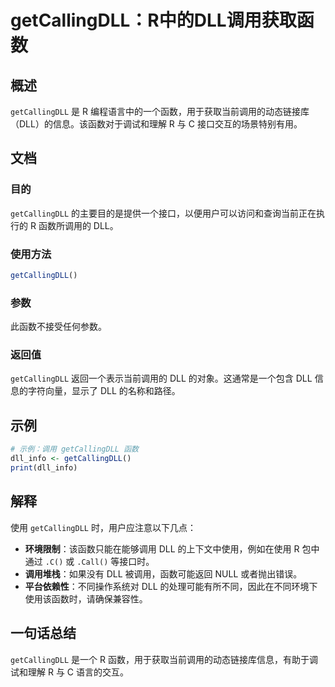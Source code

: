 <!--
Meta Description: # getCallingDLL：R中的DLL调用获取函数 ## 概述 `getCallingDLL` 是 R 编程语言中的一个函数，用于获取当前调用的动态链接库（DLL）的信息。该函数对于调试和理解 R 与 C 接口交互的场景特别有用。 ## 文档 ### 目的 `getCallingDLL` 的主...
Meta Keywords: getcallingdll, dll, dll_info, r中的dll调用获取函数, 编程语言中的一个函数
-->

# getCallingDLL：R中的DLL调用获取函数

## 概述
`getCallingDLL` 是 R 编程语言中的一个函数，用于获取当前调用的动态链接库（DLL）的信息。该函数对于调试和理解 R 与 C 接口交互的场景特别有用。

## 文档
### 目的
`getCallingDLL` 的主要目的是提供一个接口，以便用户可以访问和查询当前正在执行的 R 函数所调用的 DLL。

### 使用方法
```R
getCallingDLL()
```

### 参数
此函数不接受任何参数。

### 返回值
`getCallingDLL` 返回一个表示当前调用的 DLL 的对象。这通常是一个包含 DLL 信息的字符向量，显示了 DLL 的名称和路径。

## 示例
```R
# 示例：调用 getCallingDLL 函数
dll_info <- getCallingDLL()
print(dll_info)
```

## 解释
使用 `getCallingDLL` 时，用户应注意以下几点：

- **环境限制**：该函数只能在能够调用 DLL 的上下文中使用，例如在使用 R 包中通过 `.C()` 或 `.Call()` 等接口时。
- **调用堆栈**：如果没有 DLL 被调用，函数可能返回 NULL 或者抛出错误。
- **平台依赖性**：不同操作系统对 DLL 的处理可能有所不同，因此在不同环境下使用该函数时，请确保兼容性。

## 一句话总结
`getCallingDLL` 是一个 R 函数，用于获取当前调用的动态链接库信息，有助于调试和理解 R 与 C 语言的交互。